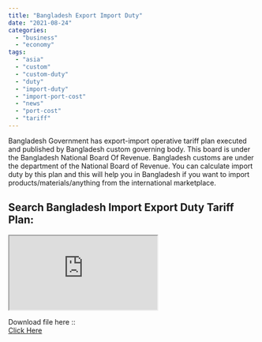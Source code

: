 ```yaml
---
title: "Bangladesh Export Import Duty"
date: "2021-08-24"
categories: 
  - "business"
  - "economy"
tags: 
  - "asia"
  - "custom"
  - "custom-duty"
  - "duty"
  - "import-duty"
  - "import-port-cost"
  - "news"
  - "port-cost"
  - "tariff"
---
```


Bangladesh Government has export-import operative tariff plan executed and published by Bangladesh custom governing body. This board is under the Bangladesh National Board Of Revenue. Bangladesh customs are under the department of the National Board of Revenue. You can calculate import duty by this plan and this will help you in Bangladesh if you want to import products/materials/anything from the international marketplace.

## Search Bangladesh Import Export Duty Tariff Plan:

<iframe src="https://docs.google.com/spreadsheets/d/e/2PACX-1vTG5Ry7DaGNsqe_245XK2vULteU8H4vK78kvqFbUn4qwEYmlI1oGRdx2T0J_cs2yg/pubhtml?gid=2109495985&amp;single=true&amp;widget=true&amp;headers=false"></iframe>

Download file here ::  
[Click Here](https://docs.google.com/spreadsheets/d/e/2PACX-1vTG5Ry7DaGNsqe_245XK2vULteU8H4vK78kvqFbUn4qwEYmlI1oGRdx2T0J_cs2yg/pubhtml)
